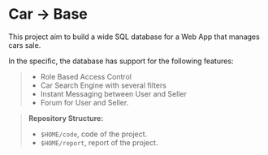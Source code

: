 # Car -> Base

This project aim to build a wide SQL database for a Web App that manages cars sale.

In the specific, the database has support for the following features:

> * Role Based Access Control
> * Car Search Engine with several filters
> * Instant Messaging between User and Seller
> * Forum for User and Seller.


> **Repository Structure:**
> * `$HOME/code`, code of the project.
> * `$HOME/report`, report of the project.